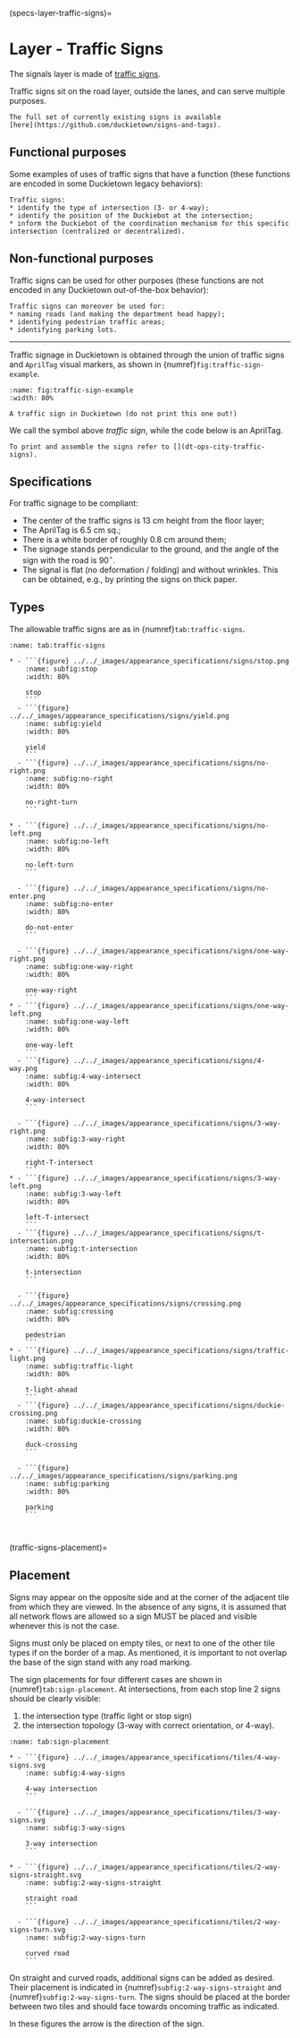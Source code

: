 (specs-layer-traffic-signs)=
# Layer - Traffic Signs

The signals layer is made of [traffic signs](dt-ops-city-traffic-signs).

Traffic signs sit on the road layer, outside the lanes, and can serve multiple purposes.

```{seealso}
The full set of currently existing signs is available 
[here](https://github.com/duckietown/signs-and-tags).
```

## Functional purposes

Some examples of uses of traffic signs that have a function 
(these functions are encoded in some Duckietown legacy behaviors):

```{note}
Traffic signs:
* identify the type of intersection (3- or 4-way);
* identify the position of the Duckiebot at the intersection;
* inform the Duckiebot of the coordination mechanism for this specific intersection (centralized or decentralized).
```
## Non-functional purposes

Traffic signs can be used for other purposes 
(these functions are not encoded in any Duckietown out-of-the-box behavior):

```{note}
Traffic signs can moreover be used for:
* naming roads (and making the department head happy);
* identifying pedestrian traffic areas;
* identifying parking lots.
```

---

Traffic signage in Duckietown is obtained through the union of traffic signs and 
`AprilTag` visual markers, as shown in {numref}`fig:traffic-sign-example`.

```{figure} ../../_images/appearance_specifications/signs/traffic-sign-example.png
:name: fig:traffic-sign-example
:width: 80%

A traffic sign in Duckietown (do not print this one out!)
```

We call the symbol above _traffic sign_, while the code below is an AprilTag.

```{note}
To print and assemble the signs refer to [](dt-ops-city-traffic-signs).
```

## Specifications

For traffic signage to be compliant:

* The center of the traffic signs is 13 cm height from the floor layer;
* The AprilTag is 6.5 cm sq.;
* There is a white border of roughly 0.8 cm around them;
* The signage stands perpendicular to the ground, and the angle of the sign with the road is $90^ \circ$.
* The signal is flat (no deformation / folding) and without wrinkles. This can be obtained, e.g., by printing the signs on thick paper.

## Types

The allowable traffic signs are as in {numref}`tab:traffic-signs`.

````{list-table} Duckietown Traffic Signs
:name: tab:traffic-signs

* - ```{figure} ../../_images/appearance_specifications/signs/stop.png
    :name: subfig:stop
    :width: 80%

    stop
    ```
  - ```{figure} ../../_images/appearance_specifications/signs/yield.png
    :name: subfig:yield
    :width: 80%

    yield
    ```
  - ```{figure} ../../_images/appearance_specifications/signs/no-right.png
    :name: subfig:no-right
    :width: 80%

    no-right-turn
    ```

* - ```{figure} ../../_images/appearance_specifications/signs/no-left.png
    :name: subfig:no-left
    :width: 80%

    no-left-turn
    ```
  
  - ```{figure} ../../_images/appearance_specifications/signs/no-enter.png
    :name: subfig:no-enter
    :width: 80%

    do-not-enter
    ```

  - ```{figure} ../../_images/appearance_specifications/signs/one-way-right.png
    :name: subfig:one-way-right
    :width: 80%

    one-way-right
    ```
* - ```{figure} ../../_images/appearance_specifications/signs/one-way-left.png
    :name: subfig:one-way-left
    :width: 80%

    one-way-left
    ```
  - ```{figure} ../../_images/appearance_specifications/signs/4-way.png
    :name: subfig:4-way-intersect
    :width: 80%

    4-way-intersect
    ```

  - ```{figure} ../../_images/appearance_specifications/signs/3-way-right.png
    :name: subfig:3-way-right
    :width: 80%

    right-T-intersect
    ```
* - ```{figure} ../../_images/appearance_specifications/signs/3-way-left.png
    :name: subfig:3-way-left
    :width: 80%

    left-T-intersect
    ```
  - ```{figure} ../../_images/appearance_specifications/signs/t-intersection.png
    :name: subfig:t-intersection
    :width: 80%

    t-intersection
    ```

  - ```{figure} ../../_images/appearance_specifications/signs/crossing.png
    :name: subfig:crossing
    :width: 80%

    pedestrian
    ```
* - ```{figure} ../../_images/appearance_specifications/signs/traffic-light.png
    :name: subfig:traffic-light
    :width: 80%

    t-light-ahead
    ```
  - ```{figure} ../../_images/appearance_specifications/signs/duckie-crossing.png
    :name: subfig:duckie-crossing
    :width: 80%

    duck-crossing
    ```

  - ```{figure} ../../_images/appearance_specifications/signs/parking.png
    :name: subfig:parking
    :width: 80%

    parking
    ```
  
  
````

(traffic-signs-placement)=
## Placement

Signs may appear on the opposite side and at the corner of the adjacent tile from which they are viewed. In the absence of any signs, it is assumed that all network flows are allowed so a sign MUST be placed and visible whenever this is not the case.

Signs must only be placed on empty tiles, or next to one of the other tile types if on the border of a map. As mentioned, it is important to not overlap the base of the sign stand with any road marking.

The sign placements for four different cases are shown in {numref}`tab:sign-placement`. At intersections, from each stop line 2 signs should be clearly visible:

1. the intersection type (traffic light or stop sign)
2. the intersection topology (3-way with correct orientation, or 4-way).


````{list-table} Placement of Traffic Signs
:name: tab:sign-placement

* - ```{figure} ../../_images/appearance_specifications/tiles/4-way-signs.svg
    :name: subfig:4-way-signs

    4-way intersection
    ```

  - ```{figure} ../../_images/appearance_specifications/tiles/3-way-signs.svg
    :name: subfig:3-way-signs

    3-way intersection
    ```

* - ```{figure} ../../_images/appearance_specifications/tiles/2-way-signs-straight.svg
    :name: subfig:2-way-signs-straight

    straight road
    ```

  - ```{figure} ../../_images/appearance_specifications/tiles/2-way-signs-turn.svg
    :name: subfig:2-way-signs-turn

    curved road
    ```

````

On straight and curved roads, additional signs can be added as desired. 
Their placement is indicated in {numref}`subfig:2-way-signs-straight` and {numref}`subfig:2-way-signs-turn`. 
The signs should be placed at the border between two tiles and should face towards oncoming traffic as indicated.

In these figures the arrow is the direction of the sign.

